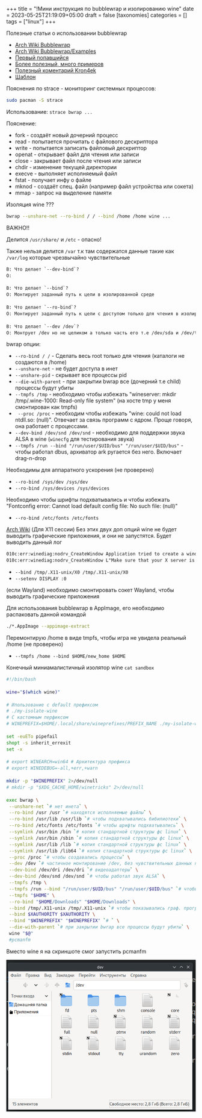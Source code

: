 +++
title = "!Мини инструкция по bubblewrap и изолированию wine"
date = 2023-05-25T21:19:09+05:00
draft = false
[taxonomies]
categories = []
tags = ["linux"]
+++

Полезные статьи о использовании bubblewrap

- [Arch Wiki Bubblewrap](https://wiki.archlinux.org/title/Bubblewrap)
- [Arch Wiki Bubblewrap/Examples](https://wiki.archlinux.org/title/Bubblewrap/Examples)
- [Первый попавшийся](https://regginator729.wordpress.com/2017/12/12/using-bubblewrap-as-sandbox/)
- [Более полезный, много примеров](https://misile00.github.io/notes/Bubblewrap/)
- [Полезный коментарий Kron4ek](https://www.linux.org.ru/forum/talks/17110355?cid=17110419)
- [Шаблон](https://github.com/IvanMalison/dotfiles-2/blob/master/.bin-bw/wine)

Пояснения по strace - мониторинг системных процессов:

```sh
sudo pacman -S strace
```

Использование: `strace bwrap ...`

Пояснение:

- fork - создаёт новый дочерний процесс
- read - попытается прочитать с файлового дескриптора
- write - попытается записать файловый дескриптор
- openat - открывает файл для чтения или записи
- close - закрывает файл после чтения или записи
- chdir - изменение текущей директории
- execve - выполняет исполняемый файл
- fstat - получает инфу о файле
- mknod - создаёт спец. файл (например файл устройства или сокета)
- mmap - запрос на выделение памяти

Изоляция wine ???

```sh
bwrap --unshare-net --ro-bind / / --bind /home /home wine ...
```

ВАЖНО!!

Делится `/usr/share/` и `/etc` - опасно!

Также нельзя делится `/var` т.к там содержатся данные такие как `/var/log` которые чрезвычайно чувствительные

```txt
В: Что делает `--dev-bind`?
О:

В: Что делает `--bind`?
О: Монтирует заданный путь к цели в изолированной среде

В: Что делает `--ro-bind`?
О: Монтирует заданный путь к цели с доступом только для чтения в изолированной среде

В: Что делает `--dev /dev`?
О: Монтрует /dev но не целиком а только часть его т.е /dev/sda и /dev/ttyX не будет показыватся в изоляции. Однако нужно ли это в использовании wine??
```

bwrap опции:

- `--ro-bind / /` - Сделать весь root только для чтения (каталоги не создаются в /home)
- `--unshare-net` - не будет доступа в инет
- `--unshare-pid` - скрывает все процессы pid
- `--die-with-parent` - при закрытии bwrap все (дочерний т.е child) процессы будут убиты
- `--tmpfs /tmp` - необходимо чтобы избежать "wineserver: mkdir /tmp/.wine-1000: Read-only file system" (на хосте tmp у меня смонтирован как tmpfs)
- ` --proc /proc` - необходим чтобы избежать "wine: could not load ntdll.so: (null)". Отвечает за связь программ с ядром. Проще говоря, она работает с процессами.
- `--dev-bind /dev/snd /dev/snd` - необходимо для поддержки звука ALSA в wine (`winecfg` для тестирования звука)
- `--tmpfs /run --bind "/run/user/$UID/bus" "/run/user/$UID/bus"` - чтобы работал dbus, архиватор ark ругается без него. Включает drag-n-drop

Необходимы для аппаратного ускорения (не проверено)

- `--ro-bind /sys/dev /sys/dev`
- `--ro-bind /sys/devices /sys/devices`

Необходимо чтобы шрифты подхватывались и чтобы избежать "Fontconfig error: Cannot load default config file: No such file: (null)"

- `--ro-bind /etc/fonts /etc/fonts`

[Arch Wiki](https://wiki.archlinux.org/title/Bubblewrap#Using_X11) (Для X11 сессии) Без этих двух доп опций wine не будет выводить графические приложения, и они не запустятся. Будет выводить данный лог

```txt
010c:err:winediag:nodrv_CreateWindow Application tried to create a window, but no driver could be loaded.
010c:err:winediag:nodrv_CreateWindow L"Make sure that your X server is running and that $DISPLAY is set correctly."
```

- `--bind /tmp/.X11-unix/X0 /tmp/.X11-unix/X0`
- `--setenv DISPLAY :0`

(если Wayland) необходимо смонтировать сокет Wayland, чтобы выводить графические приложения

Для использования bubblewrap в AppImage, его необходимо распаковать данной командой

```sh
./*.AppImage --appimage-extract
```

Перемонтирую /home в виде tmpfs, чтобы игра не увидела реальный /home (не проверено)

- `--tmpfs /home --bind $HOME/new_home $HOME`

Конечный миниамалистичный изолятор wine `cat sandbox`

```sh
#!/bin/bash

wine="$(which wine)"

# Ипользование с default префиксом
# ./my-isolate-wine
# С кастомным перфиксом
# WINEPREFIX=$HOME/.local/share/wineprefixes/PREFIX_NAME ./my-isolate-wine

set -euETo pipefail
shopt -s inherit_errexit
set -x

# export WINEARCH=win64 # Архитектура префикса
# export WINEDEBUG=-all,+err,+warn

mkdir -p "$WINEPREFIX" 2>/dev/null
# mkdir -p "$XDG_CACHE_HOME/winetricks" 2>/dev/null

exec bwrap \
 --unshare-net `# нет инета` \
 --ro-bind /usr /usr `# находятся исполняемые файлы` \
 --ro-bind /usr/lib /usr/lib `# чтобы подхватывались бибилиотеки` \
 --ro-bind /etc/fonts /etc/fonts `# чтобы шрифты подхватывались` \
 --symlink /usr/bin /bin `# копия стандартной структуры фс linux` \
 --symlink /usr/bin /sbin `# копия стандартной структуры фс linux` \
 --symlink /usr/lib /lib `# копия стандартной структуры фс linux` \
 --symlink /usr/lib /lib64 `# копия стандартной структуры фс linux` \
 --proc /proc `# чтобы создавались процессы` \
 --dev /dev `# частичное монтирование /dev, без чувствительных данных по типу /dev/sda` \
 --dev-bind /dev/dri /dev/dri `# видеоадаптеры` \
 --dev-bind /dev/snd /dev/snd `# чтобы работал звук ALSA` \
 --tmpfs /tmp \
 --tmpfs /run --bind "/run/user/$UID/bus" "/run/user/$UID/bus" `# чтобы работал dbus` \
 --tmpfs "$HOME" \
 --ro-bind "$HOME/Downloads" "$HOME/Downloads" \
 --bind /tmp/.X11-unix /tmp/.X11-unix `# чтобы показывались граф. программы` \
 --bind $XAUTHORITY $XAUTHORITY \
 --bind "$WINEPREFIX" "$WINEPREFIX" `# ` \
 --die-with-parent `# при закрытии bwrap все процессы будут убиты` \
 wine "$@"
 #pcmanfm
```

Вместо wine я на скриншоте смог запустить pcmanfm

![image](/images/isolation-wine/Screenshot_20230519_162447.png)
